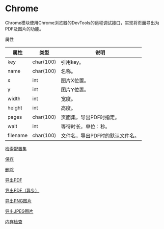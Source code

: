 # Chrome

Chrome模块使用Chrome浏览器的DevTools的远程调试接口，实现将页面导出为PDF及图片的功能。

属性

|属性|类型|说明|
|---|---|---|
|key|char(100)|引用key。|
|name|char(100)|名称。|
|x|int|图片X位置。|
|y|int|图片Y位置。|
|width|int|宽度。|
|height|int|高度。|
|pages|char(100)|页面集，导出PDF时指定。|
|wait|int|等待时长，单位：秒。|
|filename|char(100)|文件名，导出PDF时的默认文件名。|

[检索配置集](doc/query.md)

[保存](doc/save.md)

[删除](doc/delete.md)

[导出PDF](doc/pdf.md)

[导出PDF（异步）](doc/pdf-async.md)

[导出PNG图片](doc/png.md)

[导出JPEG图片](doc/jpg.md)

[内存检查](doc/memory.md)